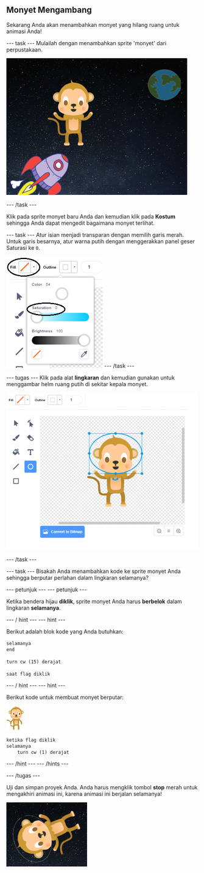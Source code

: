 ## Monyet Mengambang

Sekarang Anda akan menambahkan monyet yang hilang ruang untuk animasi Anda!

\--- task \--- Mulailah dengan menambahkan sprite 'monyet' dari perpustakaan.

![Menambahkan sprite monyet](images/space-monkey-sprite.png)

\--- /task \---

Klik pada sprite monyet baru Anda dan kemudian klik pada **Kostum** sehingga Anda dapat mengedit bagaimana monyet terlihat.

\--- task \--- Atur isian menjadi transparan dengan memilih garis merah. Untuk garis besarnya, atur warna putih dengan menggerakkan panel geser Saturasi ke `0`.

![Buat warna putih](images/make-white.png) \--- /task \---

\--- tugas \--- Klik pada alat **lingkaran** dan kemudian gunakan untuk menggambar helm ruang putih di sekitar kepala monyet.

![Helm luar angkasa monyet](images/space-monkey-edit.png)

\--- /task \---

\--- task \--- Bisakah Anda menambahkan kode ke sprite monyet Anda sehingga berputar perlahan dalam lingkaran selamanya?

\--- petunjuk \--- \--- petunjuk \---

Ketika bendera hijau **diklik**, sprite monyet Anda harus **berbelok** dalam lingkaran **selamanya**.

\--- / hint \--- \--- hint \---

Berikut adalah blok kode yang Anda butuhkan:

```blocks3
selamanya
end

turn cw (15) derajat

saat flag diklik
```

\--- / hint \--- \--- hint \---

Berikut kode untuk membuat monyet berputar:

![Sprite monyet](images/sprite-monkey.png)

```blocks3
ketika flag diklik
selamanya
    turn cw (1) derajat
```

\--- /hint \--- \--- /hints \---

\--- /tugas \---

Uji dan simpan proyek Anda. Anda harus mengklik tombol **stop** merah untuk mengakhiri animasi ini, karena animasi ini berjalan selamanya!

![Uji monyet yang berputar](images/space-spin-test.png)